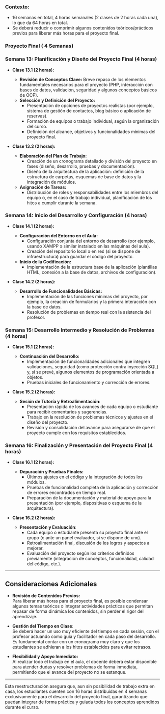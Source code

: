 ### **Contexto:**  
- 16 semanas en total, 4 horas semanales (2 clases de 2 horas cada una), lo que da 64 horas en total.
- Se deberá reducir o comprimir algunos contenidos teóricos/prácticos previos para liberar más horas para el proyecto final.

### **Proyecto Final ( 4 Semanas)**

### **Semana 13: Planificación y Diseño del Proyecto Final (4 horas)**

- **Clase 13.1 (2 horas):**  
  - **Revisión de Conceptos Clave:** Breve repaso de los elementos fundamentales necesarios para el proyecto (PHP, interacción con bases de datos, validación, seguridad y algunos conceptos básicos de OOP).  
  - **Selección y Definición del Proyecto:**  
    - Presentación de opciones de proyectos realistas (por ejemplo, sistema de gestión de contactos, blog básico o aplicación de reservas).  
    - Formación de equipos o trabajo individual, según la organización del curso.  
    - Definición del alcance, objetivos y funcionalidades mínimas del proyecto final.

- **Clase 13.2 (2 horas):**  
  - **Elaboración del Plan de Trabajo:**  
    - Creación de un cronograma detallado y división del proyecto en fases (diseño, desarrollo, pruebas y documentación).  
    - Diseño de la arquitectura de la aplicación: definición de la estructura de carpetas, esquemas de base de datos y la integración de módulos.  
  - **Asignación de Tareas:**  
    - Distribución de roles y responsabilidades entre los miembros del equipo o, en el caso de trabajo individual, planificación de los hitos a cumplir durante la semana.

### **Semana 14: Inicio del Desarrollo y Configuración (4 horas)**

- **Clase 14.1 (2 horas):**  
  - **Configuración del Entorno en el Aula:**  
    - Configuración conjunta del entorno de desarrollo (por ejemplo, usando XAMPP o similar instalado en las máquinas del aula).  
    - Creación del repositorio local o en red (si se dispone de infraestructura) para guardar el código del proyecto.  
  - **Inicio de la Codificación:**  
    - Implementación de la estructura base de la aplicación (plantillas HTML, conexión a la base de datos, archivos de configuración).

- **Clase 14.2 (2 horas):**  
  - **Desarrollo de Funcionalidades Básicas:**  
    - Implementación de las funciones mínimas del proyecto, por ejemplo, la creación de formularios y la primera interacción con la base de datos.  
    - Resolución de problemas en tiempo real con la asistencia del profesor.

### **Semana 15: Desarrollo Intermedio y Resolución de Problemas (4 horas)**

- **Clase 15.1 (2 horas):**  
  - **Continuación del Desarrollo:**  
    - Implementación de funcionalidades adicionales que integren validaciones, seguridad (como protección contra inyección SQL) y, si se prevé, algunos elementos de programación orientada a objetos.  
    - Pruebas iniciales de funcionamiento y corrección de errores.
  
- **Clase 15.2 (2 horas):**  
  - **Sesión de Tutoría y Retroalimentación:**  
    - Presentación rápida de los avances de cada equipo o estudiante para recibir comentarios y sugerencias.  
    - Trabajo en la resolución de problemas técnicos y ajustes en el diseño del proyecto.  
    - Revisión y consolidación del avance para asegurarse de que el proyecto cumple con los requisitos establecidos.

### **Semana 16: Finalización y Presentación del Proyecto Final (4 horas)**

- **Clase 16.1 (2 horas):**  
  - **Depuración y Pruebas Finales:**  
    - Últimos ajustes en el código y la integración de todos los módulos.  
    - Pruebas de funcionalidad completa de la aplicación y corrección de errores encontrados en tiempo real.  
    - Preparación de la documentación y material de apoyo para la presentación (por ejemplo, diapositivas o esquema de la arquitectura).

- **Clase 16.2 (2 horas):**  
  - **Presentación y Evaluación:**  
    - Cada equipo o estudiante presenta su proyecto final ante el grupo (o ante un panel evaluador, si se dispone de uno).  
    - Retroalimentación final, discusión de los logros y aspectos a mejorar.  
    - Evaluación del proyecto según los criterios definidos previamente (integración de conceptos, funcionalidad, calidad del código, etc.).

---

## **Consideraciones Adicionales**

- **Revisión de Contenidos Previos:**  
  Para liberar más horas para el proyecto final, es posible condensar algunos temas teóricos o integrar actividades prácticas que permitan repasar de forma dinámica los contenidos, sin perder el rigor del aprendizaje.

- **Gestión del Tiempo en Clase:**  
  Se deberá hacer un uso muy eficiente del tiempo en cada sesión, con el profesor actuando como guía y facilitador en cada paso del desarrollo. Es fundamental contar con un cronograma muy claro y que los estudiantes se adhieran a los hitos establecidos para evitar retrasos.

- **Flexibilidad y Apoyo Inmediato:**  
  Al realizar todo el trabajo en el aula, el docente deberá estar disponible para atender dudas y resolver problemas de forma inmediata, permitiendo que el avance del proyecto no se estanque.

---

Esta reestructuración asegura que, aun sin posibilidad de trabajo extra en casa, los estudiantes cuenten con 16 horas distribuidas en 4 semanas exclusivamente para el desarrollo del proyecto final, garantizando que puedan integrar de forma práctica y guiada todos los conceptos aprendidos durante el curso.